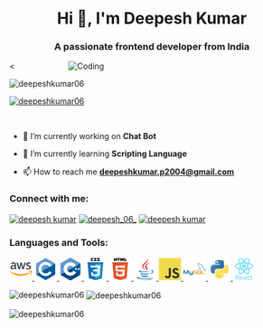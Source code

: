 
<h1 align="center">Hi 👋, I'm Deepesh Kumar</h1>
<h3 align="center">A passionate frontend developer from India</h3>
<<img align="right" alt="Coding" width="400" src="[https://cdn.dribbble.com/users/116207...](https://www.google.com/imgres?imgurl=https%3A%2F%2Fcdni.iconscout.com%2Fillustration%2Fpremium%2Fthumb%2Fengineering-students-5315061-4453609.png&tbnid=m7-xRctG2l864M&vet=12ahUKEwjQos690J2EAxUkSWwGHXW8DqcQMygUegQIARB-..i&imgrefurl=https%3A%2F%2Ficonscout.com%2Fillustration%2Fengineering-students-5315061&docid=Ci-NDHJWsYJF9M&w=972&h=450&q=student%20of%20engineering%20png%20images&ved=2ahUKEwjQos690J2EAxUkSWwGHXW8DqcQMygUegQIARB-) ">
<p align="left"> <img src="https://komarev.com/ghpvc/?username=deepeshkumar06&label=Profile%20views&color=0e75b6&style=flat" alt="deepeshkumar06" /> </p>

<p align="left"> <a href="https://github.com/ryo-ma/github-profile-trophy"><img src="https://github-profile-trophy.vercel.app/?username=deepeshkumar06" alt="deepeshkumar06" /></a> </p>

<p align="left"> <a href="https://twitter.com/" target="blank"><img src="https://img.shields.io/twitter/follow/?logo=twitter&style=for-the-badge" alt="" /></a> </p>

- 🔭 I’m currently working on **Chat Bot**

- 🌱 I’m currently learning **Scripting Language**

- 📫 How to reach me **deepeshkumar.p2004@gmail.com**

<h3 align="left">Connect with me:</h3>
<p align="left">
<a href="https://linkedin.com/in/deepesh kumar" target="blank"><img align="center" src="https://raw.githubusercontent.com/rahuldkjain/github-profile-readme-generator/master/src/images/icons/Social/linked-in-alt.svg" alt="deepesh kumar" height="30" width="40" /></a>
<a href="https://instagram.com/deepesh_06_" target="blank"><img align="center" src="https://raw.githubusercontent.com/rahuldkjain/github-profile-readme-generator/master/src/images/icons/Social/instagram.svg" alt="deepesh_06_" height="30" width="40" /></a>
<a href="https://www.codechef.com/users/deepesh kumar" target="blank"><img align="center" src="https://cdn.jsdelivr.net/npm/simple-icons@3.1.0/icons/codechef.svg" alt="deepesh kumar" height="30" width="40" /></a>
</p>

<h3 align="left">Languages and Tools:</h3>
<p align="left"> <a href="https://aws.amazon.com" target="_blank" rel="noreferrer"> <img src="https://raw.githubusercontent.com/devicons/devicon/master/icons/amazonwebservices/amazonwebservices-original-wordmark.svg" alt="aws" width="40" height="40"/> </a> <a href="https://www.cprogramming.com/" target="_blank" rel="noreferrer"> <img src="https://raw.githubusercontent.com/devicons/devicon/master/icons/c/c-original.svg" alt="c" width="40" height="40"/> </a> <a href="https://www.w3schools.com/cpp/" target="_blank" rel="noreferrer"> <img src="https://raw.githubusercontent.com/devicons/devicon/master/icons/cplusplus/cplusplus-original.svg" alt="cplusplus" width="40" height="40"/> </a> <a href="https://www.w3schools.com/css/" target="_blank" rel="noreferrer"> <img src="https://raw.githubusercontent.com/devicons/devicon/master/icons/css3/css3-original-wordmark.svg" alt="css3" width="40" height="40"/> </a> <a href="https://www.w3.org/html/" target="_blank" rel="noreferrer"> <img src="https://raw.githubusercontent.com/devicons/devicon/master/icons/html5/html5-original-wordmark.svg" alt="html5" width="40" height="40"/> </a> <a href="https://www.java.com" target="_blank" rel="noreferrer"> <img src="https://raw.githubusercontent.com/devicons/devicon/master/icons/java/java-original.svg" alt="java" width="40" height="40"/> </a> <a href="https://developer.mozilla.org/en-US/docs/Web/JavaScript" target="_blank" rel="noreferrer"> <img src="https://raw.githubusercontent.com/devicons/devicon/master/icons/javascript/javascript-original.svg" alt="javascript" width="40" height="40"/> </a> <a href="https://www.mysql.com/" target="_blank" rel="noreferrer"> <img src="https://raw.githubusercontent.com/devicons/devicon/master/icons/mysql/mysql-original-wordmark.svg" alt="mysql" width="40" height="40"/> </a> <a href="https://www.python.org" target="_blank" rel="noreferrer"> <img src="https://raw.githubusercontent.com/devicons/devicon/master/icons/python/python-original.svg" alt="python" width="40" height="40"/> </a> <a href="https://reactjs.org/" target="_blank" rel="noreferrer"> <img src="https://raw.githubusercontent.com/devicons/devicon/master/icons/react/react-original-wordmark.svg" alt="react" width="40" height="40"/> </a> </p>

<p><img align="left" src="https://github-readme-stats.vercel.app/api/top-langs?username=deepeshkumar06&show_icons=true&locale=en&layout=compact" alt="deepeshkumar06" /></p>

<p>&nbsp;<img align="center" src="https://github-readme-stats.vercel.app/api?username=deepeshkumar06&show_icons=true&locale=en" alt="deepeshkumar06" /></p>

<p><img align="center" src="https://github-readme-streak-stats.herokuapp.com/?user=deepeshkumar06&" alt="deepeshkumar06" /></p>
